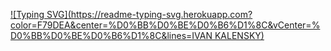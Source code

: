 
[![Typing SVG](https://readme-typing-svg.herokuapp.com?color=F79DEA&center=%D0%BB%D0%BE%D0%B6%D1%8C&vCenter=%D0%BB%D0%BE%D0%B6%D1%8C&lines=IVAN KALENSKY)](https://git.io/typing-svg)
